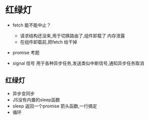 # 红绿灯

- fetch 能不能中止？
    - 请求结构还没来,用于切换路由了,组件卸载了 内存泄露
    - 在组件卸载前,把fetch 给干掉


- promise 考题

- signal
    信号
    用于各种异步任务,发送类似中断信号,通知异步任务取消

## 红绿灯
- 异步变同步
- JS没有内置的sleep函数
- sleep 返回一个promise 
    箭头函数,一行搞定
- 循环
